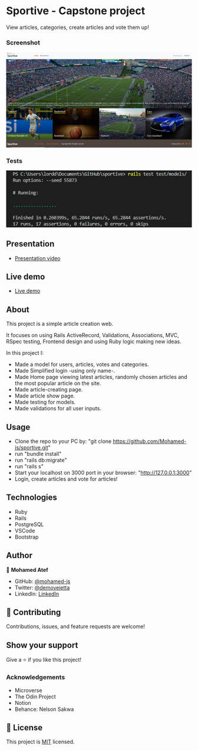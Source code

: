 # Sportive - Capstone project

View articles, categories, create articles and vote them up!

### Screenshot
![screenshot](screenshot.png)

### Tests
![screenshot](tests.png)

## Presentation
- [Presentation video](https://www.loom.com/share/1bc51aabb4934e97ab2a1290abb45542)


## Live demo
- [Live demo](https://sportive-dev.herokuapp.com/)



## About

This project is a simple article creation web.

It focuses on using Rails ActiveRecord, Validations, Associations, MVC, RSpec testing, Frontend design and using Ruby logic making new ideas.

In this project I:

- Made a model for users, articles, votes and categories.
- Made Simplified login -using only name-.
- Made Home page viewing latest articles, randomly chosen articles and the most popular article on the site.
- Made article-creating page.
- Made article show page.
- Made testing for models.
- Made validations for all user inputs.


## Usage

- Clone the repo to your PC by: "git clone https://github.com/Mohamed-js/sportive.git"
- run "bundle install"
- run "rails db:migrate"
- run "rails s"
- Start your localhost on 3000 port in your browser: "http://127.0.0.1:3000"
- Login, create articles and vote for articles!

## Technologies

- Ruby
- Rails
- PostgreSQL
- VSCode
- Bootstrap

## Author

👤 **Mohamed Atef**

- GitHub: [@mohamed-js](https://github.com/Mohamed-js)
- Twitter: [@demovejetta](https://twitter.com/demovejetta)
- LinkedIn: [LinkedIn](https://www.linkedin.com/in/mohamed-js/)


## 🤝 Contributing

Contributions, issues, and feature requests are welcome!

## Show your support

Give a ⭐️ if you like this project!

### Acknowledgements

- Microverse
- The Odin Project
- Notion
- Behance: Nelson Sakwa

## 📝 License

This project is [MIT](./LICENSE) licensed.